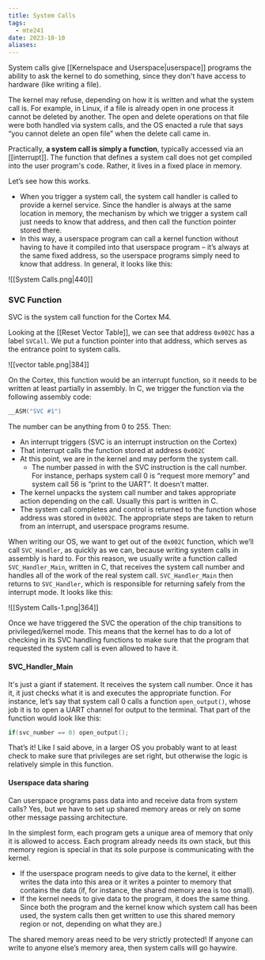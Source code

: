 ```yaml
---
title: System Calls
tags:
  - mte241
date: 2023-10-10
aliases:
---
```

System calls give [[Kernelspace and Userspace|userspace]] programs the ability to ask the kernel to do something, since they don't have access to hardware (like writing a file).

The kernel may refuse, depending on how it is written and what the system call is. For example, in Linux, if a file is already open in one process it cannot be deleted by another. The open and delete operations on that file were both handled via system calls, and the OS enacted a rule that says “you cannot delete an open file” when the delete call came in.

Practically, **a system call is simply a function**, typically accessed via an [[interrupt]]. The function that defines a system call does not get compiled into the user program's code. Rather, it lives in a fixed place in memory. 

Let’s see how this works. 
- When you trigger a system call, the system call handler is called to provide a kernel service. Since the handler is always at the same location in memory, the mechanism by which we trigger a system call just needs to know that address, and then call the function pointer stored there.
- In this way, a userspace program can call a kernel function without having to have it compiled into that userspace program – it’s always at the same fixed address, so the userspace programs simply need to know that address. In general, it looks like this:

![[System Calls.png|440]]

### SVC Function
SVC is the system call function for the Cortex M4. 

Looking at the [[Reset Vector Table]], we can see that address `0x002C` has a label `SVCall`. We put a function pointer into that address, which serves as the entrance point to system calls.

![[vector table.png|384]]

On the Cortex, this function would be an interrupt function, so it needs to be written at least partially in assembly. In C, we trigger the function via the following assembly code:
```c
__ASM("SVC #1")
```

The number can be anything from 0 to 255. Then:
- An interrupt triggers (SVC is an interrupt instruction on the Cortex)
- That interrupt calls the function stored at address `0x002C`
- At this point, we are in the kernel and may perform the system call.
	- The number passed in with the SVC instruction is the call number. For instance, perhaps system call 0 is “request more memory” and system call 56 is “print to the UART”. It doesn’t matter.
- The kernel unpacks the system call number and takes appropriate action depending on the call. Usually this part is written in C.
- The system call completes and control is returned to the function whose address was stored in `0x002C`. The appropriate steps are taken to return from an interrupt, and userspace programs resume.

When writing our OS, we want to get out of the `0x002C` function, which we’ll call `SVC_Handler`, as quickly as we can, because writing system calls in assembly is hard to. For this reason, we usually write a function called `SVC_Handler_Main`, written in C, that receives the system call number and handles all of the work of the real system call. `SVC_Handler_Main` then returns to `SVC_Handler`, which is responsible for returning safely from the interrupt mode. It looks like this:

![[System Calls-1.png|364]]

Once we have triggered the SVC the operation of the chip transitions to privileged/kernel mode. This means that the kernel has to do a lot of checking in its SVC handling functions to make sure that the program that requested the system call is even allowed to have it. 

#### SVC_Handler_Main
It's just a giant if statement. It receives the system call number. Once it has it, it just checks what it is and executes the appropriate function. For instance, let’s say that system call 0 calls a function `open_output()`, whose job it is to open a UART channel for output to the terminal. That part of the function would look like this: 
```c
if(svc_number == 0) open_output(); 
```
That’s it! Like I said above, in a larger OS you probably want to at least check to make sure that privileges are set right, but otherwise the logic is relatively simple in this function.

#### Userspace data sharing
Can userspace programs pass data into and receive data from system calls? Yes, but we have to set up shared memory areas or rely on some other message passing architecture.

In the simplest form, each program gets a unique area of memory that only it is allowed to access. Each program already needs its own stack, but this memory region is special in that its sole purpose is communicating with the kernel. 
- If the userspace program needs to give data to the kernel, it either writes the data into this area or it writes a pointer to memory that contains the data (if, for instance, the shared memory area is too small). 
- If the kernel needs to give data to the program, it does the same thing. Since both the program and the kernel know which system call has been used, the system calls then get written to use this shared memory region or not, depending on what they are.)

The shared memory areas need to be very strictly protected! If anyone can write to anyone else’s memory area, then system calls will go haywire.